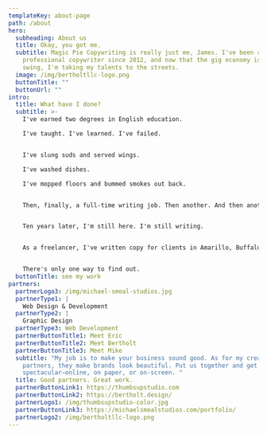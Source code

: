 ```yaml
---
templateKey: about-page
path: /about
hero:
  subheading: About us
  title: Okay, you got me.
  subtitle: Magic Pie Copywriting is really just me, James. I've been a
    professional copywriter since 2012, and now that the gig economy is in full
    swing, I'm taking my talents to the streets.
  image: /img/bertholtllc-logo.png
  buttonTitle: ""
  buttonUrl: ""
intro:
  title: What have I done?
  subtitle: >-
    I've earned two degrees in English education. 

    I've taught. I've learned. I've failed.


    I've slung suds and served wings. 

    I've washed dishes. 

    I've mopped floors and bummed smokes out back.


    Then, finally, a full-time writing job. Then another. And then another.


    Ten years later, I'm still here. I'm still writing.


    As a freelancer, I've written copy for clients in Amarillo, Buffalo, and Chicago. B2B. B2C. Websites. Videos. All sorts of stuff. I love it. Will you?


    There's only one way to find out.
  buttonTitle: see my work
partners:
  partnerLogo3: /img/michael-smeal-studios.jpg
  partnerType1: |
    Web Design & Development
  partnerType2: |
    Graphic Design
  partnerType3: Web Development
  partnerButtonTitle1: Meet Eric
  partnerButtonTitle2: Meet Bertholt
  partnerButtonTitle3: Meet Mike
  subtitle: "My job is to make your business sound good. As for my creative
    partners, they make brands look beautiful. Put us together and get something
    spectacular—online, on paper, or on-screen. "
  title: Good partners. Great work.
  partnerButtonLink1: https://thumbsupstudio.com
  partnerButtonLink2: https://bertholt.design/
  partnerLogo1: /img/thumbsupstudio-color.jpg
  partnerButtonLink3: https://michaelsmealstudios.com/portfolio/
  partnerLogo2: /img/bertholtllc-logo.png
---
```

